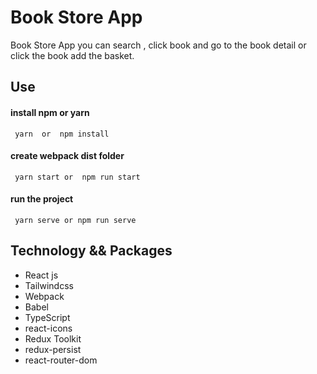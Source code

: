 # Book Store App

Book Store App you can search , click book and go to the book detail or click the book add the basket.

## Use

#### install npm or yarn

```
 yarn  or  npm install
```

#### create webpack dist folder

```
 yarn start or  npm run start
```

#### run the project

```
 yarn serve or npm run serve
```

## Technology && Packages

- React js
- Tailwindcss
- Webpack
- Babel
- TypeScript
- react-icons
- Redux Toolkit
- redux-persist
- react-router-dom
